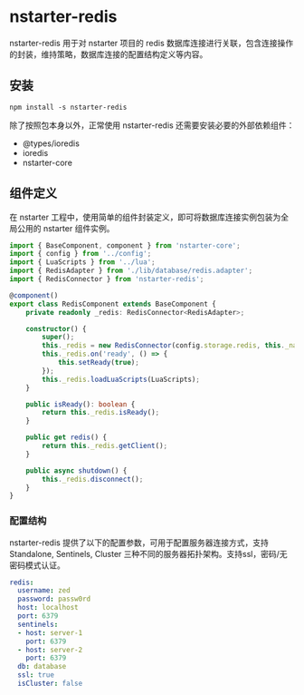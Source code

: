 # nstarter-redis

nstarter-redis 用于对 nstarter 项目的 redis 数据库连接进行关联，包含连接操作的封装，维持策略，数据库连接的配置结构定义等内容。

## 安装

```
npm install -s nstarter-redis
```

除了按照包本身以外，正常使用 nstarter-redis 还需要安装必要的外部依赖组件：

* @types/ioredis
* ioredis
* nstarter-core

## 组件定义

在 nstarter 工程中，使用简单的组件封装定义，即可将数据库连接实例包装为全局公用的 nstarter 组件实例。

```typescript
import { BaseComponent, component } from 'nstarter-core';
import { config } from '../config';
import { LuaScripts } from '../lua';
import { RedisAdapter } from './lib/database/redis.adapter';
import { RedisConnector } from 'nstarter-redis';

@component()
export class RedisComponent extends BaseComponent {
    private readonly _redis: RedisConnector<RedisAdapter>;

    constructor() {
        super();
        this._redis = new RedisConnector(config.storage.redis, this._name);
        this._redis.on('ready', () => {
            this.setReady(true);
        });
        this._redis.loadLuaScripts(LuaScripts);
    }

    public isReady(): boolean {
        return this._redis.isReady();
    }

    public get redis() {
        return this._redis.getClient();
    }

    public async shutdown() {
        this._redis.disconnect();
    }
}
```

### 配置结构

nstarter-redis 提供了以下的配置参数，可用于配置服务器连接方式，支持 Standalone, Sentinels, Cluster 三种不同的服务器拓扑架构。支持ssl，密码/无密码模式认证。

```yaml
redis:
  username: zed
  password: passw0rd
  host: localhost
  port: 6379
  sentinels:
  - host: server-1
    port: 6379
  - host: server-2
    port: 6379
  db: database
  ssl: true
  isCluster: false

```

